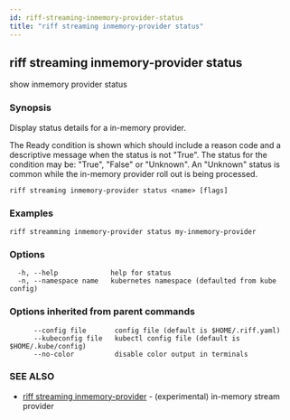 ```yaml
---
id: riff-streaming-inmemory-provider-status
title: "riff streaming inmemory-provider status"
---
```

## riff streaming inmemory-provider status

show inmemory provider status

### Synopsis

Display status details for a in-memory provider.

The Ready condition is shown which should include a reason code and a
descriptive message when the status is not "True". The status for the condition
may be: "True", "False" or "Unknown". An "Unknown" status is common while the
in-memory provider roll out is being processed.

```
riff streaming inmemory-provider status <name> [flags]
```

### Examples

```
riff streamming inmemory-provider status my-inmemory-provider
```

### Options

```
  -h, --help             help for status
  -n, --namespace name   kubernetes namespace (defaulted from kube config)
```

### Options inherited from parent commands

```
      --config file       config file (default is $HOME/.riff.yaml)
      --kubeconfig file   kubectl config file (default is $HOME/.kube/config)
      --no-color          disable color output in terminals
```

### SEE ALSO

* [riff streaming inmemory-provider](riff_streaming_inmemory-provider.md)	 - (experimental) in-memory stream provider

